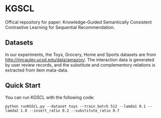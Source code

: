 # KGSCL
Offical repository for paper: Knowledge-Guided Semantically Consistent Contrastive Learning for Sequential Recommendation.

## Datasets
In our experiments, the Toys, Grocery, Home and Sports datasets are from http://jmcauley.ucsd.edu/data/amazon/. The interaction data is generated by user review records, and the substitute and complementory relations is extracted from item mata-data.
## Quick Start
You can run KGSCL with the following code:
```
python runKGSCL.py --dataset toys --train_batch 512 --lamda1 0.1 --lamda2 1.0 --insert_ratio 0.2 --substitute_ratio 0.7
```
